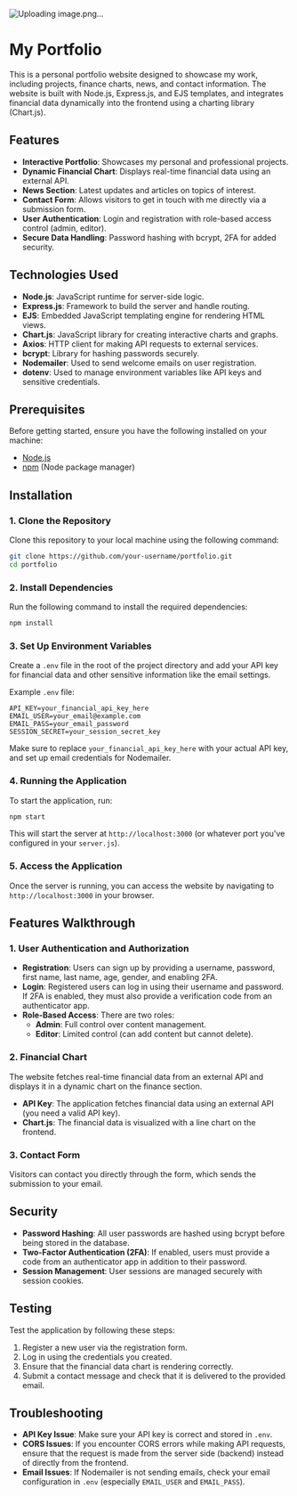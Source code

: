 ![Uploading image.png…]()

# My Portfolio

This is a personal portfolio website designed to showcase my work, including projects, finance charts, news, and contact information. The website is built with Node.js, Express.js, and EJS templates, and integrates financial data dynamically into the frontend using a charting library (Chart.js).

## Features

- **Interactive Portfolio**: Showcases my personal and professional projects.
- **Dynamic Financial Chart**: Displays real-time financial data using an external API.
- **News Section**: Latest updates and articles on topics of interest.
- **Contact Form**: Allows visitors to get in touch with me directly via a submission form.
- **User Authentication**: Login and registration with role-based access control (admin, editor).
- **Secure Data Handling**: Password hashing with bcrypt, 2FA for added security.

## Technologies Used

- **Node.js**: JavaScript runtime for server-side logic.
- **Express.js**: Framework to build the server and handle routing.
- **EJS**: Embedded JavaScript templating engine for rendering HTML views.
- **Chart.js**: JavaScript library for creating interactive charts and graphs.
- **Axios**: HTTP client for making API requests to external services.
- **bcrypt**: Library for hashing passwords securely.
- **Nodemailer**: Used to send welcome emails on user registration.
- **dotenv**: Used to manage environment variables like API keys and sensitive credentials.

## Prerequisites

Before getting started, ensure you have the following installed on your machine:

- [Node.js](https://nodejs.org/)
- [npm](https://www.npmjs.com/) (Node package manager)

## Installation

### 1. Clone the Repository

Clone this repository to your local machine using the following command:

```bash
git clone https://github.com/your-username/portfolio.git
cd portfolio
```

### 2. Install Dependencies

Run the following command to install the required dependencies:

```bash
npm install
```

### 3. Set Up Environment Variables

Create a `.env` file in the root of the project directory and add your API key for financial data and other sensitive information like the email settings.

Example `.env` file:

```
API_KEY=your_financial_api_key_here
EMAIL_USER=your_email@example.com
EMAIL_PASS=your_email_password
SESSION_SECRET=your_session_secret_key
```

Make sure to replace `your_financial_api_key_here` with your actual API key, and set up email credentials for Nodemailer.

### 4. Running the Application

To start the application, run:

```bash
npm start
```

This will start the server at `http://localhost:3000` (or whatever port you've configured in your `server.js`).

### 5. Access the Application

Once the server is running, you can access the website by navigating to `http://localhost:3000` in your browser.

## Features Walkthrough

### 1. User Authentication and Authorization

- **Registration**: Users can sign up by providing a username, password, first name, last name, age, gender, and enabling 2FA.
- **Login**: Registered users can log in using their username and password. If 2FA is enabled, they must also provide a verification code from an authenticator app.
- **Role-Based Access**: There are two roles:
  - **Admin**: Full control over content management.
  - **Editor**: Limited control (can add content but cannot delete).
  
### 2. Financial Chart

The website fetches real-time financial data from an external API and displays it in a dynamic chart on the finance section.

- **API Key**: The application fetches financial data using an external API (you need a valid API key).
- **Chart.js**: The financial data is visualized with a line chart on the frontend.

### 3. Contact Form

Visitors can contact you directly through the form, which sends the submission to your email.

## Security

- **Password Hashing**: All user passwords are hashed using bcrypt before being stored in the database.
- **Two-Factor Authentication (2FA)**: If enabled, users must provide a code from an authenticator app in addition to their password.
- **Session Management**: User sessions are managed securely with session cookies.

## Testing

Test the application by following these steps:

1. Register a new user via the registration form.
2. Log in using the credentials you created.
3. Ensure that the financial data chart is rendering correctly.
4. Submit a contact message and check that it is delivered to the provided email.

## Troubleshooting

- **API Key Issue**: Make sure your API key is correct and stored in `.env`.
- **CORS Issues**: If you encounter CORS errors while making API requests, ensure that the request is made from the server side (backend) instead of directly from the frontend.
- **Email Issues**: If Nodemailer is not sending emails, check your email configuration in `.env` (especially `EMAIL_USER` and `EMAIL_PASS`).

